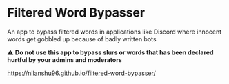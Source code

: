 # Filtered Word Bypasser
An app to bypass filtered words in applications like Discord where innocent words get gobbled up because of badly written bots

:warning: **Do not use this app to bypass slurs or words that has been declared hurtful by your admins and moderators**

https://nilanshu96.github.io/filtered-word-bypasser/
